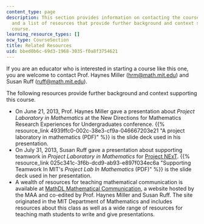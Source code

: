 ```yaml
---
content_type: page
description: This section provides information on contacting the course professor
  and a list of resources that provide further background and context supporting the
  course.
learning_resource_types: []
ocw_type: CourseSection
title: Related Resources
uid: bbed0b6c-69d3-1968-3035-f0a8f3754621
---
```


If you are an educator who is interested in starting a course like this one, you are welcome to contact Prof. Haynes Miller (hrm@math.mit.edu) and Susan Ruff (ruff@math.mit.edu).

The following resources provide further background and context supporting this course.

*   On June 21, 2013, Prof. Haynes Miller gave a presentation about _Project Laboratory in Mathematics_ at the New Directions for Mathematics Research Experiences for Undergraduates conference. {{% resource_link 4939ffc0-002c-38e3-cf9a-046667203e21 "A project laboratory in mathematics (PDF)" %}} is the slide deck used in his presentation.
*   On July 31, 2013, Susan Ruff gave a presentation about supporting teamwork in _Project Laboratory in Mathematics_ for [Project NExT](http://archives.math.utk.edu/projnext/). {{% resource_link 025c341c-3f6b-dcd9-ab93-e897f034ec6a "Supporting Teamwork In MIT's _Project Lab In Mathematics_ (PDF)" %}} is the slide deck used in her presentation.
*   A wealth of resources for teaching mathematical communication is available at [MathDL Mathematical Communication](http://mathcomm.org/courses/math-lab-class/), a website hosted by the MAA and co-edited by Prof. Haynes Miller and Susan Ruff. The site originated in the MIT Department of Mathematics and includes resources about this class as well as a wide range of resources for teaching math students to write and give presentations.